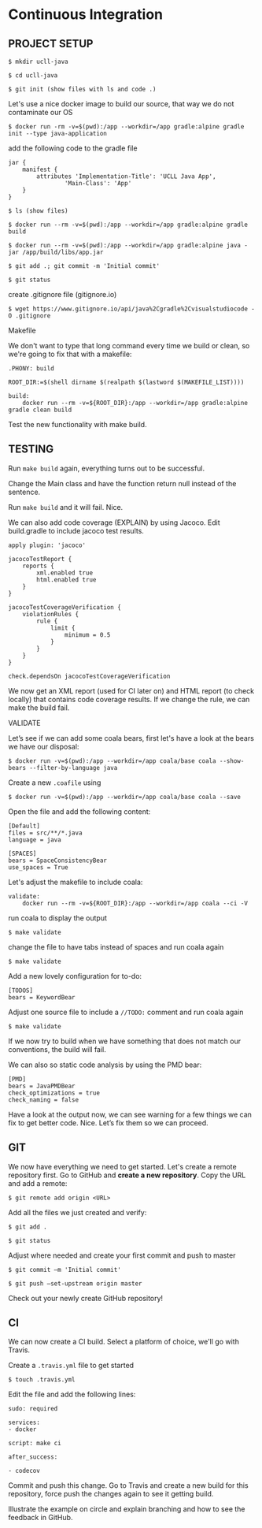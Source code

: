 # Continuous Integration

## PROJECT SETUP

    $ mkdir ucll-java

    $ cd ucll-java

    $ git init (show files with ls and code .)

Let's use a nice docker image to build our source, that way we do not contaminate our OS

    $ docker run -rm -v=$(pwd):/app --workdir=/app gradle:alpine gradle init --type java-application

add the following code to the gradle file

    jar {
        manifest {
            attributes 'Implementation-Title': 'UCLL Java App',
                    'Main-Class': 'App'
        }
    }

    $ ls (show files)

    $ docker run --rm -v=$(pwd):/app --workdir=/app gradle:alpine gradle build

    $ docker run --rm -v=$(pwd):/app --workdir=/app gradle:alpine java -jar /app/build/libs/app.jar

    $ git add .; git commit -m 'Initial commit'

    $ git status

create .gitignore file (gitignore.io)

    $ wget https://www.gitignore.io/api/java%2Cgradle%2Cvisualstudiocode -O .gitignore

Makefile

We don't want to type that long command every time we build or clean, so we're going to fix that with a makefile:

    .PHONY: build

    ROOT_DIR:=$(shell dirname $(realpath $(lastword $(MAKEFILE_LIST))))

    build:
        docker run --rm -v=${ROOT_DIR}:/app --workdir=/app gradle:alpine gradle clean build


Test the new functionality with make build.

## TESTING

Run `make build` again, everything turns out to be successful.

Change the Main class and have the function return null instead of the sentence.

Run `make build` and it will fail. Nice.

We can also add code coverage (EXPLAIN) by using Jacoco. Edit build.gradle to include jacoco test results.

    apply plugin: 'jacoco'

    jacocoTestReport {
        reports {
            xml.enabled true
            html.enabled true
        }
    }

    jacocoTestCoverageVerification {
        violationRules {
            rule {
                limit {
                    minimum = 0.5
                }
            }
        }
    }

    check.dependsOn jacocoTestCoverageVerification

We now get an XML report (used for CI later on) and HTML report (to check locally) that contains code coverage results. If we change the rule, we can make the build fail.

VALIDATE

Let’s see if we can add some coala bears, first let's have a look at the bears we have our disposal:

    $ docker run -v=$(pwd):/app --workdir=/app coala/base coala --show-bears --filter-by-language java

Create a new `.coafile` using

    $ docker run -v=$(pwd):/app --workdir=/app coala/base coala --save

Open the file and add the following content:

    [Default]
    files = src/**/*.java
    language = java

    [SPACES]
    bears = SpaceConsistencyBear
    use_spaces = True

Let's adjust the makefile to include coala:

    validate:
        docker run --rm -v=${ROOT_DIR}:/app --workdir=/app coala --ci -V

run coala to display the output

    $ make validate

change the file to have tabs instead of spaces and run coala again

    $ make validate

Add a new lovely configuration for to-do:

    [TODOS]
    bears = KeywordBear

Adjust one source file to include a `//TODO:` comment and run coala again

    $ make validate

If we now try to build when we have something that does not match our conventions, the build will fail.

We can also so static code analysis by using the PMD bear:

    [PMD]
    bears = JavaPMDBear
    check_optimizations = true
    check_naming = false

Have a look at the output now, we can see warning for a few things we can fix to get better code. Nice. Let’s fix them so we can proceed.

## GIT

We now have everything we need to get started. Let's create a remote repository first. Go to GitHub and **create a new repository**. Copy the URL and add a remote:

    $ git remote add origin <URL>

Add all the files we just created and verify:

    $ git add .

    $ git status

Adjust where needed and create your first commit and push to master

    $ git commit –m 'Initial commit'

    $ git push –set-upstream origin master

Check out your newly create GitHub repository!

## CI

We can now create a CI build. Select a platform of choice, we'll go with Travis.

Create a `.travis.yml` file to get started

    $ touch .travis.yml

Edit the file and add the following lines:

    sudo: required

    services:
    - docker

    script: make ci

    after_success:

    - codecov

Commit and push this change. Go to Travis and create a new build for this repository, force push the changes again to see it getting build.

Illustrate the example on circle and explain branching and how to see the feedback in GitHub.